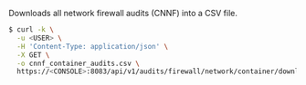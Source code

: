 Downloads all network firewall audits (CNNF) into a CSV file.  

```bash
$ curl -k \
  -u <USER> \
  -H 'Content-Type: application/json' \
  -X GET \
  -o cnnf_container_audits.csv \
  https://<CONSOLE>:8083/api/v1/audits/firewall/network/container/download
```
